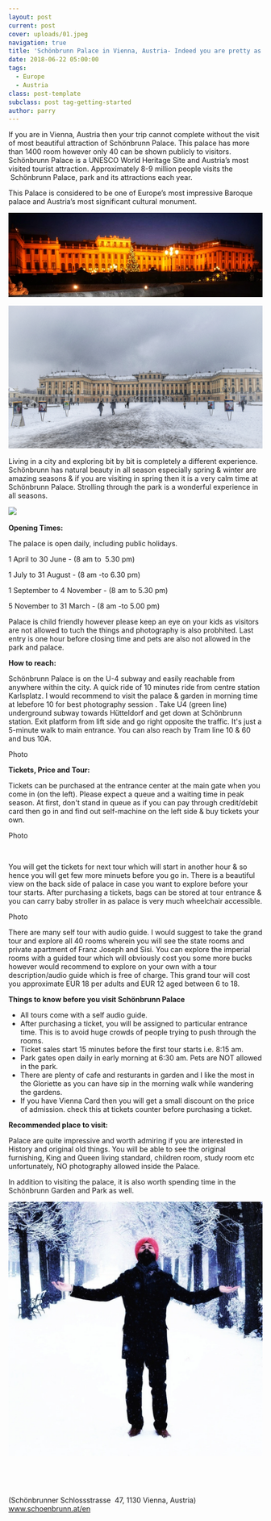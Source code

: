 ```yaml
---
layout: post
current: post
cover: uploads/01.jpeg
navigation: true
title: 'Schönbrunn Palace in Vienna, Austria- Indeed you are pretty as your pictures'
date: 2018-06-22 05:00:00
tags:
  - Europe
  - Austria
class: post-template
subclass: post tag-getting-started
author: parry
---
```


If you are in Vienna, Austria then your trip cannot complete without the visit of most beautiful attraction of Sch&ouml;nbrunn Palace. This palace has more than 1400 room however only 40 can be shown publicly to visitors. Sch&ouml;nbrunn Palace is a UNESCO World Heritage Site and Austria’s most visited tourist attraction. Approximately 8-9 million people visits the &nbsp;Sch&ouml;nbrunn Palace, park and its attractions each year.

This Palace is considered to be one of Europe’s most impressive Baroque palace and Austria’s most significant cultural monument.

![](/uploads/01.jpeg)

![](/uploads/DSC_0351-01.jpeg)

Living in a city and exploring bit by bit is completely a different experience. Sch&ouml;nbrunn has natural beauty in all season especially spring & winter are amazing seasons & if you are visiting in spring then it is a very calm time at Sch&ouml;nbrunn Palace. Strolling through the park is a wonderful experience in all seasons.

![](/uploads/DSC_0372-01.jpeg)

**Opening Times:**

The palace is open daily, including public holidays.

1 April to 30 June - (8 am to &nbsp;5.30 pm)

1 July to 31 August - (8 am -to 6.30 pm)

1 September to 4 November - (8 am to 5.30 pm)

5 November to 31 March - (8 am -to 5.00 pm)

Palace is child friendly however please keep an eye on your kids as visitors are not allowed to tuch the things and photography is also probhited. Last entry is one hour before closing time and pets are also not allowed in the park and palace.

**How to reach:**

Sch&ouml;nbrunn Palace is on the U-4 subway and easily reachable from anywhere within the city. A quick ride of 10 minutes ride from centre station Karlsplatz. I would recommend to visit the palace & garden in morning time at lebefore 10 for best photography session . Take U4 (green line) underground subway towards H&uuml;tteldorf and get down at Sch&ouml;nbrunn station. Exit platform from lift side and go right opposite the traffic. It's just a 5-minute walk to main entrance. You can also reach by Tram line 10 & 60 and bus 10A. &nbsp;

Photo

**Tickets, Price and Tour:**

Tickets can be purchased at the entrance center at the main gate when you come in (on the left). Please expect a queue and a waiting time in peak season. At first, don't stand in queue as if you can pay through credit/debit card then go in and find out self-machine on the left side & buy tickets your own.

Photo

&nbsp;

You will get the tickets for next tour which will start in another hour & so hence you will get few more minuets before you go in. There is a beautiful view on the back side of palace in case you want to explore before your tour starts. After purchasing a tickets, bags can be stored at tour entrance & you can carry baby stroller in as palace is very much wheelchair accessible.

Photo

There are many self tour with audio guide. I would suggest to take the grand tour and explore all 40 rooms wherein you will see the state rooms and private apartment of Franz Joseph and Sisi. You can explore the imperial rooms with a guided tour which will obviously cost you some more bucks however would recommend to explore on your own with a tour description/audio guide which is free of charge. This grand tour will cost you approximate EUR 18 per adults and EUR 12 aged between 6 to 18.

**Things to know before you visit Sch&ouml;nbrunn Palace**

* All tours come with a self audio guide.
* After purchasing a ticket, you will be assigned to particular entrance time. This is to avoid huge crowds of people trying to push through the rooms.
* Ticket sales start 15 minutes before the first tour starts i.e. 8:15 am.&nbsp;
* Park gates open daily in early morning at 6:30 am. Pets are NOT allowed in the park.&nbsp;
* There are plenty of cafe and resturants in garden and I like the most in the Gloriette as you can have sip in the morning walk while wandering the gardens.
* If you have Vienna Card then you will get a small discount on the price of admission. check this at tickets counter before purchasing a ticket.&nbsp;

**Recommended place to visit:**

Palace are quite impressive and worth admiring if you are interested in History and original old things. You will be able to see the original furnishing, King and Queen living standard, children room, study room etc unfortunately, NO photography allowed inside the Palace.

In addition to visiting the palace, it is also worth spending time in the Sch&ouml;nbrunn Garden and Park as well.&nbsp;

![](/uploads/fb-img-1529316953122-1.jpeg)

&nbsp;

&nbsp;

(Sch&ouml;nbrunner Schlossstrasse&nbsp; 47, 1130 Vienna, Austria) www.schoenbrunn.at/en